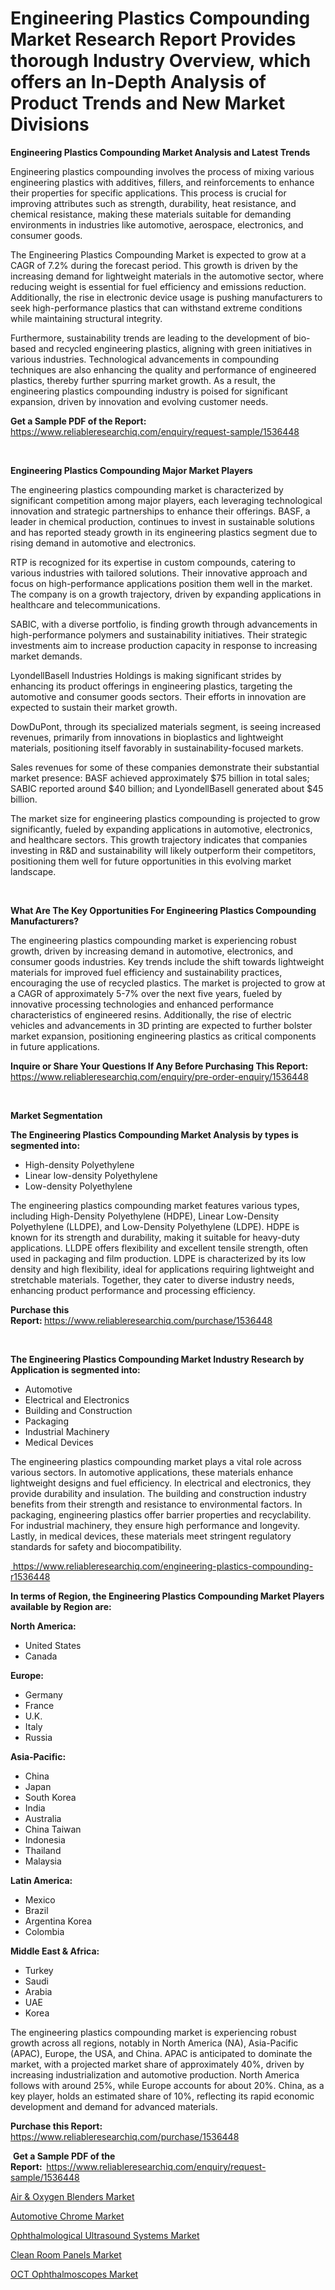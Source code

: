 <p><h1>Engineering Plastics Compounding Market Research Report Provides thorough Industry Overview, which offers an In-Depth Analysis of Product Trends and New Market Divisions</h1></p><p><strong>Engineering Plastics Compounding Market Analysis and Latest Trends</strong></p>
<p><p>Engineering plastics compounding involves the process of mixing various engineering plastics with additives, fillers, and reinforcements to enhance their properties for specific applications. This process is crucial for improving attributes such as strength, durability, heat resistance, and chemical resistance, making these materials suitable for demanding environments in industries like automotive, aerospace, electronics, and consumer goods.</p><p>The Engineering Plastics Compounding Market is expected to grow at a CAGR of 7.2% during the forecast period. This growth is driven by the increasing demand for lightweight materials in the automotive sector, where reducing weight is essential for fuel efficiency and emissions reduction. Additionally, the rise in electronic device usage is pushing manufacturers to seek high-performance plastics that can withstand extreme conditions while maintaining structural integrity. </p><p>Furthermore, sustainability trends are leading to the development of bio-based and recycled engineering plastics, aligning with green initiatives in various industries. Technological advancements in compounding techniques are also enhancing the quality and performance of engineered plastics, thereby further spurring market growth. As a result, the engineering plastics compounding industry is poised for significant expansion, driven by innovation and evolving customer needs.</p></p>
<p><strong>Get a Sample PDF of the Report:&nbsp;</strong> <a href="https://www.reliableresearchiq.com/enquiry/request-sample/1536448?utm_campaign=103&utm_medium=2&utm_source=Github&utm_content=ia&utm_term=09112024&utm_id=engineering-plastics-compounding">https://www.reliableresearchiq.com/enquiry/request-sample/1536448</a></p>
<p>&nbsp;</p>
<p><strong>Engineering Plastics Compounding Major Market Players</strong></p>
<p><p>The engineering plastics compounding market is characterized by significant competition among major players, each leveraging technological innovation and strategic partnerships to enhance their offerings. BASF, a leader in chemical production, continues to invest in sustainable solutions and has reported steady growth in its engineering plastics segment due to rising demand in automotive and electronics.</p><p>RTP is recognized for its expertise in custom compounds, catering to various industries with tailored solutions. Their innovative approach and focus on high-performance applications position them well in the market. The company is on a growth trajectory, driven by expanding applications in healthcare and telecommunications.</p><p>SABIC, with a diverse portfolio, is finding growth through advancements in high-performance polymers and sustainability initiatives. Their strategic investments aim to increase production capacity in response to increasing market demands.</p><p>LyondellBasell Industries Holdings is making significant strides by enhancing its product offerings in engineering plastics, targeting the automotive and consumer goods sectors. Their efforts in innovation are expected to sustain their market growth.</p><p>DowDuPont, through its specialized materials segment, is seeing increased revenues, primarily from innovations in bioplastics and lightweight materials, positioning itself favorably in sustainability-focused markets.</p><p>Sales revenues for some of these companies demonstrate their substantial market presence: BASF achieved approximately $75 billion in total sales; SABIC reported around $40 billion; and LyondellBasell generated about $45 billion. </p><p>The market size for engineering plastics compounding is projected to grow significantly, fueled by expanding applications in automotive, electronics, and healthcare sectors. This growth trajectory indicates that companies investing in R&D and sustainability will likely outperform their competitors, positioning them well for future opportunities in this evolving market landscape.</p></p>
<p>&nbsp;</p>
<p><strong>What Are The Key Opportunities For Engineering Plastics Compounding Manufacturers?</strong></p>
<p><p>The engineering plastics compounding market is experiencing robust growth, driven by increasing demand in automotive, electronics, and consumer goods industries. Key trends include the shift towards lightweight materials for improved fuel efficiency and sustainability practices, encouraging the use of recycled plastics. The market is projected to grow at a CAGR of approximately 5-7% over the next five years, fueled by innovative processing technologies and enhanced performance characteristics of engineered resins. Additionally, the rise of electric vehicles and advancements in 3D printing are expected to further bolster market expansion, positioning engineering plastics as critical components in future applications.</p></p>
<p><strong>Inquire or Share Your Questions If Any Before Purchasing This Report:</strong> <a href="https://www.reliableresearchiq.com/enquiry/pre-order-enquiry/1536448?utm_campaign=103&utm_medium=2&utm_source=Github&utm_content=ia&utm_term=09112024&utm_id=engineering-plastics-compounding">https://www.reliableresearchiq.com/enquiry/pre-order-enquiry/1536448</a></p>
<p>&nbsp;</p>
<p><strong>Market Segmentation</strong></p>
<p><strong>The Engineering Plastics Compounding Market Analysis by types is segmented into:</strong></p>
<p><ul><li>High-density Polyethylene</li><li>Linear low-density Polyethylene</li><li>Low-density Polyethylene</li></ul></p>
<p><p>The engineering plastics compounding market features various types, including High-Density Polyethylene (HDPE), Linear Low-Density Polyethylene (LLDPE), and Low-Density Polyethylene (LDPE). HDPE is known for its strength and durability, making it suitable for heavy-duty applications. LLDPE offers flexibility and excellent tensile strength, often used in packaging and film production. LDPE is characterized by its low density and high flexibility, ideal for applications requiring lightweight and stretchable materials. Together, they cater to diverse industry needs, enhancing product performance and processing efficiency.</p></p>
<p><strong>Purchase this Report:&nbsp;</strong><a href="https://www.reliableresearchiq.com/purchase/1536448?utm_campaign=103&utm_medium=2&utm_source=Github&utm_content=ia&utm_term=09112024&utm_id=engineering-plastics-compounding">https://www.reliableresearchiq.com/purchase/1536448</a></p>
<p>&nbsp;</p>
<p><strong>The Engineering Plastics Compounding Market Industry Research by Application is segmented into:</strong></p>
<p><ul><li>Automotive</li><li>Electrical and Electronics</li><li>Building and Construction</li><li>Packaging</li><li>Industrial Machinery</li><li>Medical Devices</li></ul></p>
<p><p>The engineering plastics compounding market plays a vital role across various sectors. In automotive applications, these materials enhance lightweight designs and fuel efficiency. In electrical and electronics, they provide durability and insulation. The building and construction industry benefits from their strength and resistance to environmental factors. In packaging, engineering plastics offer barrier properties and recyclability. For industrial machinery, they ensure high performance and longevity. Lastly, in medical devices, these materials meet stringent regulatory standards for safety and biocompatibility.</p></p>
<p><a href="https://www.reliableresearchiq.com/engineering-plastics-compounding-r1536448?utm_campaign=103&utm_medium=2&utm_source=Github&utm_content=ia&utm_term=09112024&utm_id=engineering-plastics-compounding">&nbsp;https://www.reliableresearchiq.com/engineering-plastics-compounding-r1536448</a></p>
<p><strong>In terms of Region, the Engineering Plastics Compounding Market Players available by Region are:</strong></p>
<p>
    <p> <strong> North America: </strong>
        <ul>
            <li>United States</li>
            <li>Canada</li>
        </ul>
        </p> 
    <p> <strong> Europe: </strong>
        <ul>
            <li>Germany</li>
            <li>France</li>
            <li>U.K.</li>
            <li>Italy</li>
            <li>Russia</li>
        </ul>
        </p> 
    <p> <strong> Asia-Pacific: </strong>
        <ul>
            <li>China</li>
            <li>Japan</li>
            <li>South Korea</li>
            <li>India</li>
            <li>Australia</li>
            <li>China Taiwan</li>
            <li>Indonesia</li>
            <li>Thailand</li>
            <li>Malaysia</li>
        </ul>
        </p> 
    <p> <strong> Latin America: </strong>
        <ul>
            <li>Mexico</li>
            <li>Brazil</li>
            <li>Argentina Korea</li>
            <li>Colombia</li>
        </ul>
        </p> 
    <p> <strong> Middle East & Africa: </strong>
        <ul>
            <li>Turkey</li>
            <li>Saudi</li>
            <li>Arabia</li>
            <li>UAE</li>
            <li>Korea</li>
        </ul>
    </p>
    </p>
<p><p>The engineering plastics compounding market is experiencing robust growth across all regions, notably in North America (NA), Asia-Pacific (APAC), Europe, the USA, and China. APAC is anticipated to dominate the market, with a projected market share of approximately 40%, driven by increasing industrialization and automotive production. North America follows with around 25%, while Europe accounts for about 20%. China, as a key player, holds an estimated share of 10%, reflecting its rapid economic development and demand for advanced materials.</p></p>
<p><strong>Purchase this Report: </strong><a href="https://www.reliableresearchiq.com/purchase/1536448?utm_campaign=103&utm_medium=2&utm_source=Github&utm_content=ia&utm_term=09112024&utm_id=engineering-plastics-compounding">https://www.reliableresearchiq.com/purchase/1536448</a></p>
<p>&nbsp;<strong>Get a Sample PDF of the Report:&nbsp;&nbsp;</strong><a href="https://www.reliableresearchiq.com/enquiry/request-sample/1536448?utm_campaign=103&utm_medium=2&utm_source=Github&utm_content=ia&utm_term=09112024&utm_id=engineering-plastics-compounding">https://www.reliableresearchiq.com/enquiry/request-sample/1536448</a></p>
<p><strong></strong></p>
<p><p><a href="https://issuu.com/reportprime-2/docs/air-oxygen-blenders-market-size-203_e6f4c4838fc5d9?utm_campaign=103&utm_medium=2&utm_source=Github&utm_content=ia&utm_term=09112024&utm_id=engineering-plastics-compounding">Air & Oxygen Blenders Market</a></p><p><a href="https://github.com/diedrer4btm/Market-Research-Report-List-1/blob/main/automotive-chrome-market.md?utm_campaign=103&utm_medium=2&utm_source=Github&utm_content=ia&utm_term=09112024&utm_id=engineering-plastics-compounding">Automotive Chrome Market</a></p><p><a href="https://issuu.com/reportprime-2/docs/ophthalmological-ultrasound-systems_137445b3ec503e?utm_campaign=103&utm_medium=2&utm_source=Github&utm_content=ia&utm_term=09112024&utm_id=engineering-plastics-compounding">Ophthalmological Ultrasound Systems Market</a></p><p><a href="https://github.com/brookiqhurne/Market-Research-Report-List-1/blob/main/clean-room-panels-market.md?utm_campaign=103&utm_medium=2&utm_source=Github&utm_content=ia&utm_term=09112024&utm_id=engineering-plastics-compounding">Clean Room Panels Market</a></p><p><a href="https://issuu.com/reportprime-2/docs/oct-ophthalmoscopes-market-size-203_b322cfe0d60af3?utm_campaign=103&utm_medium=2&utm_source=Github&utm_content=ia&utm_term=09112024&utm_id=engineering-plastics-compounding">OCT Ophthalmoscopes Market</a></p></p>